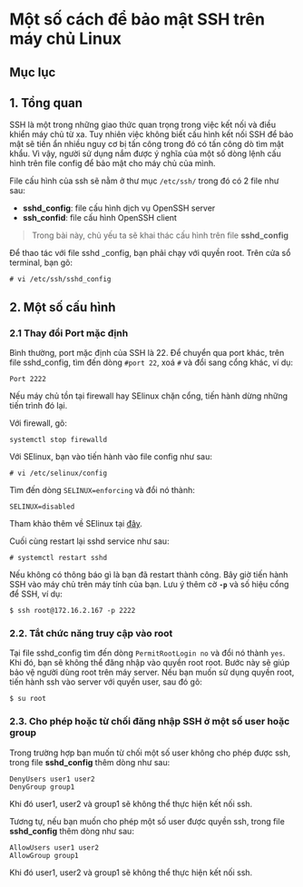 Một số cách để bảo mật SSH trên máy chủ Linux
===
## Mục lục
## 1. Tổng quan
SSH là một trong những giao thức quan trọng trong việc kết nối và điều khiển máy chủ từ xa. Tuy nhiên việc không biết cấu hình kết nối SSH để bảo mật sẽ tiền ẩn nhiều nguy cơ bị tấn công trong đó có tấn công dò tìm mật khẩu. Vì vậy, người sử dụng nắm được ý nghĩa của một số dòng lệnh cấu hình trên file config để bảo mật cho máy chủ của mình.

File cấu hình của ssh sẽ nằm ở thư mục `/etc/ssh/` trong đó có 2 file như sau:
- **sshd_config**: file cấu hình dịch vụ OpenSSH server
- **ssh_confid**: file cấu hình OpenSSH client

> Trong bài này, chủ yếu ta sẽ khai thác cấu hình trên file **sshd_config**

Để thao tác với file sshd _config, bạn phải chạy với quyền root. Trên cửa sổ terminal, bạn gõ:
```
# vi /etc/ssh/sshd_config
```

## 2. Một số cấu hình

### 2.1 Thay đổi Port mặc định

Bình thường, port mặc định của SSH là 22. Để chuyển qua port khác, trên file sshd_config, tìm đến dòng `#port 22`, xoá `#` và đổi sang cổng khác, ví dụ:

```
Port 2222
```

Nếu máy chủ tồn tại firewall hay SElinux chặn cổng, tiến hành dừng những tiến trình đó lại.

Với firewall, gõ:

```
systemctl stop firewalld
```

Với SElinux, bạn vào tiến hành vào file config như sau:
```
# vi /etc/selinux/config
```

Tìm đến dòng `SELINUX=enforcing` và đổi nó thành:
```
SELINUX=disabled
```
Tham khảo thêm về SElinux tại [đây](https://vinasupport.com/selinux-la-gi-cach-vo-hieu-hoa-selinux-tren-centos/).

Cuối cùng restart lại sshd service như sau:
```
# systemctl restart sshd
```

Nếu không có thông báo gì là bạn đã restart thành công. Bây giờ tiến hành SSH vào máy chủ trên máy tính của bạn. Lưu ý thêm cờ **`-p`** và số hiệu cổng để SSH, ví dụ:
```
$ ssh root@172.16.2.167 -p 2222
```

### 2.2. Tắt chức năng truy cập vào root

Tại file sshd_config tìm đến dòng `PermitRootLogin no` và đổi nó thành `yes`. Khi đó, bạn sẽ không thể đăng nhập vào quyền root root. Bước này sẽ giúp bảo vệ người dùng root trên máy server. Nếu bạn muốn sử dụng quyền root, tiến hành ssh vào server với quyền user, sau đó gõ:
```
$ su root
```

### 2.3. Cho phép hoặc từ chối đăng nhập SSH ở một số user hoặc group

Trong trường hợp bạn muốn từ chối một số user không cho phép được ssh, trong file **sshd_config** thêm dòng như sau:
```
DenyUsers user1 user2
DenyGroup group1
```
Khi đó user1, user2 và group1 sẽ không thể thực hiện kết nối ssh.

Tương tự, nếu bạn muốn cho phép một số user được quyền ssh, trong file **sshd_config** thêm dòng như sau:
```
AllowUsers user1 user2
AllowGroup group1
```
Khi đó user1, user2 và group1 sẽ không thể thực hiện kết nối ssh.
